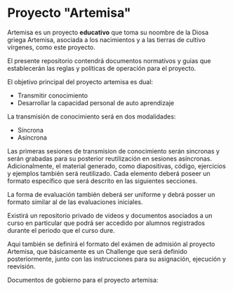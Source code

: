 # Proyecto "Artemisa"

Artemisa es un proyecto **educativo** que toma su noombre de la Diosa griega Artemisa, asociada a los nacimientos y a las tierras de cultivo vírgenes, como este proyecto.

El presente repositorio contendrá documentos normativos y guias que establecerán las reglas y políticas de operación para el proyecto.

El objetivo principal del proyecto artemisa es dual:
- Transmitir conocimiento
- Desarrollar la capacidad personal de auto aprendizaje

La transmisión de conocimiento será en dos modalidades:
- Síncrona
- Asíncrona

Las primeras sesiones de transmision de conocimiento serán sincronas y serán grabadas para su posterior reutilización en sesiones asíncronas. Adicionalmente, el material generado, como diapositivas, código, ejercicios y ejemplos también será reutilizado. Cada elemento deberá poseer un formato específico que será descrito en las siguientes secciones.

La forma de evaluación también deberá ser uniforme y debrá posser un formato similar al de las evaluaciones iniciales.

Existirá un repositorio privado de videos y documentos asociados a un curso en particular que podrá ser accedido por alumnos registrados durante el periodo que el curso dure.

Aqui también se definirá el formato del exámen de admisión al proyecto Artemisa, que básicamente es un Challenge que será definido posteriormente, junto con las instrucciones para su asignación, ejecución y reevisión.


Documentos de gobierno para el proyecto artemisa:
